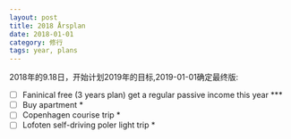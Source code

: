 ```yaml
---
layout: post
title: 2018 Årsplan
date: 2018-01-01
category: 修行
tags: year, plans
---
```


2018年的9.18日，开始计划2019年的目标,2019-01-01确定最终版:

- [ ] Faninical free (3 years plan) get a regular passive income this year ***
- [ ] Buy apartment *
- [ ] Copenhagen courise trip *
- [ ] Lofoten self-driving poler light trip *
